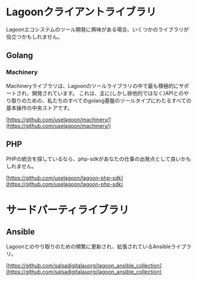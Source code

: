 # Lagoonクライアントライブラリ

Lagoonエコシステムのツール開発に興味がある場合、いくつかのライブラリが役立つかもしれません。

## Golang
### Machinery

Machineryライブラリは、Lagoonのツールライブラリの中で最も積極的にサポートされ、開発されています。
これは、主に(しかし排他的ではなく)APIとのやり取りのための、私たちのすべてのgolang基盤のツールタイプにわたるすべての基本操作の中央ストアです。

[https://github.com/uselagoon/machinery/](https://github.com/uselagoon/machinery/)


## PHP

PHPの統合を探しているなら、php-sdkがあなたの仕事の出発点として良いかもしれません。

[https://github.com/uselagoon/lagoon-php-sdk](https://github.com/uselagoon/lagoon-php-sdk)

# サードパーティライブラリ

## Ansible

Lagoonとのやり取りのための頻繁に更新され、拡張されているAnsibleライブラリ。

[https://github.com/salsadigitalauorg/lagoon_ansible_collection](https://github.com/salsadigitalauorg/lagoon_ansible_collection)
